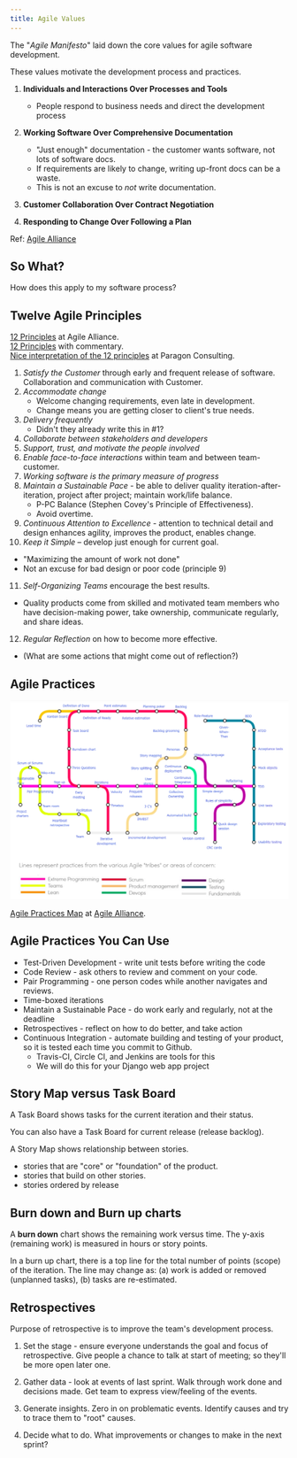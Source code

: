 ```yaml
---
title: Agile Values 
---
```


The "*Agile Manifesto*" laid down the core values for agile software development.

These values motivate the development process and practices.

1. **Individuals and Interactions Over Processes and Tools**
     * People respond to business needs and direct the development process

2. **Working Software Over Comprehensive Documentation**
     * "Just enough" documentation - the customer wants software, not lots of software docs.
     * If requirements are likely to change, writing up-front docs can be a waste.
     * This is not an excuse to _not_ write documentation.

3. **Customer Collaboration Over Contract Negotiation**

4. **Responding to Change Over Following a Plan**

Ref: [Agile Alliance](https://www.agilealliance.org/agile101/the-agile-manifesto/)

## So What?

How does this apply to my software process?

## Twelve Agile Principles

[12 Principles](https://www.agilealliance.org/agile101/12-principles-behind-the-agile-manifesto/) at Agile Alliance.    
[12 Principles](https://www.smartsheet.com/comprehensive-guide-values-principles-agile-manifesto#the-twelve-agile-manifesto-principles) with commentary.    
[Nice interpretation of the 12 principles](http://www.consultparagon.com/blog/12-principles-of-agile-methodologies) at Paragon Consulting.    

1. *Satisfy the Customer* through early and frequent release of software. Collaboration and communication with Customer.
2. *Accommodate change*
   * Welcome changing requirements, even late in development.
   * Change means you are getting closer to client's true needs.
3. *Delivery frequently*
   * Didn't they already write this in #1?
4. *Collaborate between stakeholders and developers*
5. *Support, trust, and motivate the people involved*
6. *Enable face-to-face interactions* within team and between team-customer.
7. *Working software is the primary measure of progress*
8. *Maintain a Sustainable Pace* - be able to deliver quality iteration-after-iteration, project after project; maintain work/life balance.
   * P-PC Balance (Stephen Covey's Principle of Effectiveness).
   * Avoid overtime.
9. *Continuous Attention to Excellence* - attention to technical detail and design enhances agility, improves the product, enables change.
10. *Keep it Simple* – develop just enough for current goal.
   * "Maximizing the amount of work not done"
   * Not an excuse for bad design or poor code (principle 9)
11. *Self-Organizing Teams* encourage the best results.
   * Quality products come from skilled and motivated team members who have decision-making power, take ownership, communicate regularly, and share ideas.
12. *Regular Reflection* on how to become more effective.
   * (What are some actions that might come out of reflection?)

## Agile Practices

![Agile Practices Map](../images/agile-practices.png)    

[Agile Practices Map](https://www.agilealliance.org/agile101/subway-map-to-agile-practices/) at [Agile Alliance](https://www.agilealliance.org/).

## Agile Practices You Can Use

* Test-Driven Development - write unit tests before writing the code
* Code Review - ask others to review and comment on your code.
* Pair Programming - one person codes while another navigates and reviews.
* Time-boxed iterations 
* Maintain a Sustainable Pace - do work early and regularly, not at the deadline
* Retrospectives - reflect on how to do better, and take action
* Continuous Integration - automate building and testing of your product, so it is tested each time you commit to Github.
    * Travis-CI, Circle CI, and Jenkins are tools for this
    * We will do this for your Django web app project

## Story Map versus Task Board

A Task Board shows tasks for the current iteration and their status.

You can also have a Task Board for current release (release backlog).

A Story Map shows relationship between stories.
* stories that are "core" or "foundation" of the product.
* stories that build on other stories.
* stories ordered by release


## Burn down and Burn up charts

A **burn down** chart shows the remaining work versus time.
The y-axis (remaining work) is measured in hours or story points.

In a burn up chart, there is a top line for the total number of points (scope) of the iteration.  The line may change as: (a) work is added or removed (unplanned tasks), (b) tasks are re-estimated.

## Retrospectives

Purpose of retrospective is to improve the team's development process.

1. Set the stage - ensure everyone understands the goal and focus of retrospective. Give people a chance to talk at start of meeting; so they'll be more open later one.

2. Gather data - look at events of last sprint. Walk through work done and decisions made.  Get team to express view/feeling of the events.

3. Generate insights. Zero in on problematic events. Identify causes and try to trace them to "root" causes.

4. Decide what to do.  What improvements or changes to make in the next sprint?
